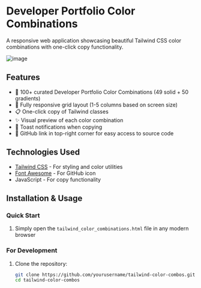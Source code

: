# Developer Portfolio Color Combinations

A responsive web application showcasing beautiful Tailwind CSS color combinations with one-click copy functionality.

![image](https://github.com/user-attachments/assets/eb373c62-1b32-470a-afc7-d3549b6ef192)


## Features

- 🎨 100+ curated Developer Portfolio Color Combinations (49 solid + 50 gradients)
- 📱 Fully responsive grid layout (1-5 columns based on screen size)
- 📋 One-click copy of Tailwind classes
- ✨ Visual preview of each color combination
- 🔔 Toast notifications when copying
- 🔗 GitHub link in top-right corner for easy access to source code

## Technologies Used

- [Tailwind CSS](https://tailwindcss.com) - For styling and color utilities
- [Font Awesome](https://fontawesome.com) - For GitHub icon
- JavaScript - For copy functionality

## Installation & Usage

### Quick Start

1. Simply open the `tailwind_color_combinations.html` file in any modern browser

### For Development

1. Clone the repository:
   ```bash
   git clone https://github.com/yourusername/tailwind-color-combos.git
   cd tailwind-color-combos
   ```
